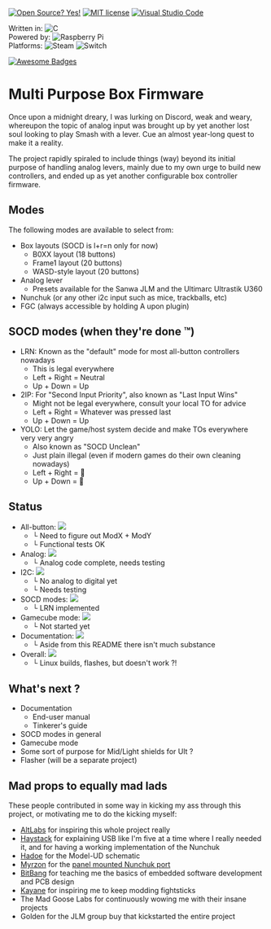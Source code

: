 [![Open Source? Yes!](https://badgen.net/badge/Open%20Source%20%3F/Yes%21/blue?icon=github)](https://github.com/Naereen/badges/) [![MIT license](https://img.shields.io/badge/License-MIT-blue.svg)](https://lbesson.mit-license.org/) [![Visual Studio Code](https://img.shields.io/badge/--007ACC?logo=visual%20studio%20code&logoColor=ffffff)](https://code.visualstudio.com/)

Written in:         ![C](https://img.shields.io/badge/c-%2300599C.svg?style=for-the-badge&logo=c&logoColor=white)  
Powered by:         ![Raspberry Pi](https://img.shields.io/badge/-RaspberryPi-C51A4A?style=for-the-badge&logo=Raspberry-Pi)  
Platforms:          ![Steam](https://img.shields.io/badge/steam-%23000000.svg?style=for-the-badge&logo=steam&logoColor=white) ![Switch](https://img.shields.io/badge/Switch-E60012?style=for-the-badge&logo=nintendo-switch&logoColor=white)

[![Awesome Badges](https://img.shields.io/badge/badges-awesome-green.svg)](https://github.com/Naereen/badges)

# Multi Purpose Box Firmware

Once upon a midnight dreary, I was lurking on Discord, weak and weary, whereupon the topic of analog input was brought up by yet another lost soul looking to play Smash with a lever. Cue an almost year-long quest to make it a reality.

The project rapidly spiraled to include things (way) beyond its initial purpose of handling analog levers, mainly due to my own urge to build new controllers, and ended up as yet another configurable box controller firmware.

## Modes

The following modes are available to select from:

* Box layouts (SOCD is l+r=n only for now)
    * B0XX layout (18 buttons)
    * Frame1 layout (20 buttons)
    * WASD-style layout (20 buttons)
* Analog lever
    * Presets available for the Sanwa JLM and the Ultimarc Ultrastik U360
* Nunchuk (or any other i2c input such as mice, trackballs, etc)
* FGC (always accessible by holding A upon plugin)

## SOCD modes (when they're done ™)

* LRN: Known as the "default" mode for most all-button controllers nowadays
    * This is legal everywhere
    * Left + Right = Neutral
    * Up + Down = Up
* 2IP: For "Second Input Priority", also known as "Last Input Wins"
    * Might not be legal everywhere, consult your local TO for advice
    * Left + Right = Whatever was pressed last
    * Up + Down = Up
* YOLO: Let the game/host system decide and make TOs everywhere very very angry
    * Also known as "SOCD Unclean"
    * Just plain illegal (even if modern games do their own cleaning nowadays)
    * Left + Right = 🤷
    * Up + Down = 🤷

## Status

* All-button:       ![](https://geps.dev/progress/99)
    * └ Need to figure out ModX + ModY
    * └ Functional tests OK
* Analog:           ![](https://geps.dev/progress/90)
    * └ Analog code complete, needs testing
* I2C:              ![](https://geps.dev/progress/50)
    * └ No analog to digital yet
    * └ Needs testing
* SOCD modes:       ![](https://geps.dev/progress/25)
    * └ LRN implemented
* Gamecube mode:    ![](https://geps.dev/progress/00)
    * └ Not started yet
* Documentation:    ![](https://geps.dev/progress/33)
    * └ Aside from this README there isn't much substance
* Overall:          ![](https://geps.dev/progress/70)
    * └ Linux builds, flashes, but doesn't work ?!
    

## What's next ?

* Documentation
    * End-user manual
    * Tinkerer's guide
* SOCD modes in general
* Gamecube mode
* Some sort of purpose for Mid/Light shields for Ult ?
* Flasher (will be a separate project)

## Mad props to equally mad lads

These people contributed in some way in kicking my ass through this project, or motivating me to do the kicking myself:

* [AltLabs](http://www.altlabcontrollers.com/) for inspiring this whole project really
* [Haystack](https://github.com/JonnyHaystack/HayBox) for explaining USB like I'm five at a time where I really needed it, and for having a working implementation of the Nunchuk
* [Hadoe](https://github.com/HTangl/Model-UD) for the Model-UD schematic
* [Myrzon](https://www.etsy.com/shop/MyrzArcade?ref=simple-shop-header-name&listing_id=816502018) for the [panel mounted Nunchuk port](https://www.etsy.com/listing/816502018/nunchuk-controller-pass-through-breakout)
* [BitBang](https://bitbanggaming.com/) for teaching me the basics of embedded software development and PCB design
* [Kayane](https://twitter.com/kayane) for inspiring me to keep modding fightsticks
* The Mad Goose Labs for continuously wowing me with their insane projects
* Golden for the JLM group buy that kickstarted the entire project
